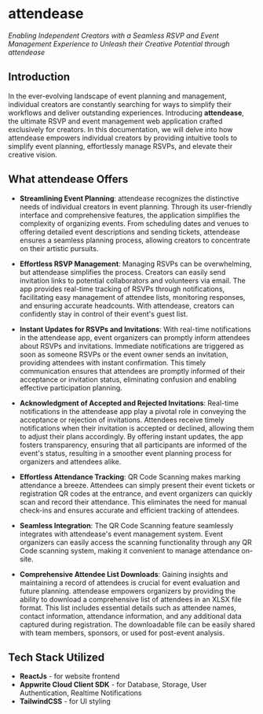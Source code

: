 # attendease
*Enabling Independent Creators with a Seamless RSVP and Event Management Experience to Unleash their Creative Potential through attendease*

## Introduction
In the ever-evolving landscape of event planning and management, individual creators are constantly searching for ways to simplify their workflows and deliver outstanding experiences. Introducing **attendease**, the ultimate RSVP and event management web application crafted exclusively for creators. In this documentation, we will delve into how attendease empowers individual creators by providing intuitive tools to simplify event planning, effortlessly manage RSVPs, and elevate their creative vision.

## What attendease Offers
- **Streamlining Event Planning**: attendease recognizes the distinctive needs of individual creators in event planning. Through its user-friendly interface and comprehensive features, the application simplifies the complexity of organizing events. From scheduling dates and venues to offering detailed event descriptions and sending tickets, attendease ensures a seamless planning process, allowing creators to concentrate on their artistic pursuits.

- **Effortless RSVP Management**: Managing RSVPs can be overwhelming, but attendease simplifies the process. Creators can easily send invitation links to potential collaborators and volunteers via email. The app provides real-time tracking of RSVPs through notifications, facilitating easy management of attendee lists, monitoring responses, and ensuring accurate headcounts. With attendease, creators can confidently stay in control of their event's guest list.

- **Instant Updates for RSVPs and Invitations**: With real-time notifications in the attendease app, event organizers can promptly inform attendees about RSVPs and invitations. Immediate notifications are triggered as soon as someone RSVPs or the event owner sends an invitation, providing attendees with instant confirmation. This timely communication ensures that attendees are promptly informed of their acceptance or invitation status, eliminating confusion and enabling effective participation planning.

- **Acknowledgment of Accepted and Rejected Invitations**: Real-time notifications in the attendease app play a pivotal role in conveying the acceptance or rejection of invitations. Attendees receive timely notifications when their invitation is accepted or declined, allowing them to adjust their plans accordingly. By offering instant updates, the app fosters transparency, ensuring that all participants are informed of the event's status, resulting in a smoother event planning process for organizers and attendees alike.

- **Effortless Attendance Tracking**: QR Code Scanning makes marking attendance a breeze. Attendees can simply present their event tickets or registration QR codes at the entrance, and event organizers can quickly scan and record their attendance. This eliminates the need for manual check-ins and ensures accurate and efficient tracking of attendees.

- **Seamless Integration**: The QR Code Scanning feature seamlessly integrates with attendease's event management system. Event organizers can easily access the scanning functionality through any QR Code scanning system, making it convenient to manage attendance on-site.

- **Comprehensive Attendee List Downloads**: Gaining insights and maintaining a record of attendees is crucial for event evaluation and future planning. attendease empowers organizers by providing the ability to download a comprehensive list of attendees in an XLSX file format. This list includes essential details such as attendee names, contact information, attendance information, and any additional data captured during registration. The downloadable file can be easily shared with team members, sponsors, or used for post-event analysis.

## Tech Stack Utilized
- **ReactJs** - for website frontend
- **Appwrite Cloud Client SDK** - for Database, Storage, User Authentication, Realtime Notifications
- **TailwindCSS** - for UI styling
